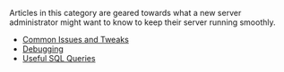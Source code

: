 Articles in this category are geared towards what a new server administrator might want to know to keep their server running smoothly.

- [Common Issues and Tweaks](https://github.com/project-topaz/topaz/wiki/Miscellaneous-(Server))
- [Debugging](https://github.com/project-topaz/topaz/wiki/Debugging)
- [Useful SQL Queries](https://github.com/project-topaz/topaz/wiki/Useful-SQL-queries)
